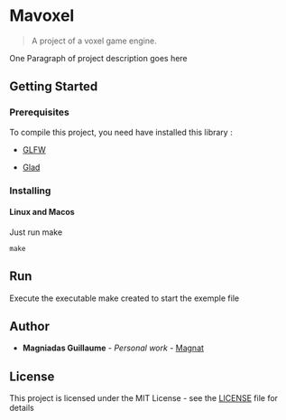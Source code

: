# Mavoxel
> A project of a voxel game engine.

One Paragraph of project description goes here

## Getting Started

### Prerequisites

To compile this project, you need have installed this library :

- [GLFW](https://www.glfw.org/)

- [Glad](https://glad.dav1d.de/)

### Installing

#### Linux and Macos

Just run make

```
make
```


## Run

Execute the executable make created to start the exemple file


## Author

* **Magniadas Guillaume** - *Personal work* - [Magnat](https://github.com/TheMagnat)


## License

This project is licensed under the MIT License - see the [LICENSE](LICENSE) file for details
